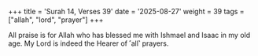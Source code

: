 +++
title = 'Surah 14, Verses 39'
date = '2025-08-27'
weight = 39
tags = ["allah", "lord", "prayer"]
+++

All praise is for Allah who has blessed me with Ishmael and Isaac in my old age. My Lord is indeed the Hearer of ˹all˺ prayers.